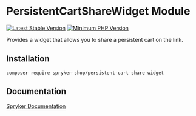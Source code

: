 # PersistentCartShareWidget Module
[![Latest Stable Version](https://poser.pugx.org/spryker-shop/persistent-cart-share-widget/v/stable.svg)](https://packagist.org/packages/spryker-shop/persistent-cart-share-widget)
[![Minimum PHP Version](https://img.shields.io/badge/php-%3E%3D%207.4-8892BF.svg)](https://php.net/)

Provides a widget that allows you to share a persistent cart on the link.

## Installation

```
composer require spryker-shop/persistent-cart-share-widget
```

## Documentation

[Spryker Documentation](https://documentation.spryker.com)
